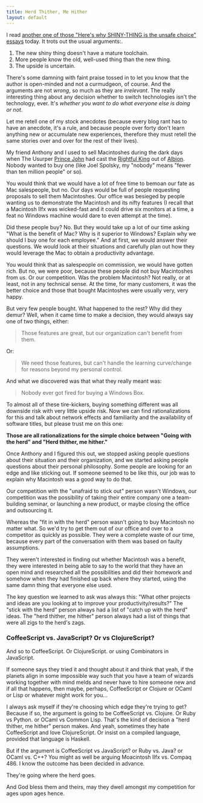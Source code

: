 ```yaml
---
title: Herd Thither, Me Hither
layout: default
---
```


I read [another one of those "Here's why SHINY-THING is the unsafe choice" essays][lostechies] today. It trots out the usual arguments:.

[lostechies]: http://lostechies.com/bradcarleton/2013/10/23/coffeescript-vs-javascript-dog-eat-dog/

1. The new shiny thing doesn't have a mature toolchain.
2. More people know the old, well-used thing than the new thing.
3. The upside is uncertain.

There's some damning with faint praise tossed in to let you know that the author is open-minded and not a curmudgeon, of course. And the arguments are not *wrong*, so much as they are *irrelevant*. The really interesting thing about any decision whether to switch technologies isn't the technology, ever. It's *whether you want to do what everyone else is doing or not*.

Let me retell one of my stock anecdotes (because every blog rant has to have an anecdote, it's a rule, and because people over forty don't learn anything new or accumulate new experiences, therefore they must retell the same stories over and over for the rest of their lives).

My friend Anthony and I used to sell Macintoshes during the dark days when The Usurper [Prince John][sculley] had cast the [Rightful King][jobs] out of [Albion]. Nobody wanted to buy one (like Joel Spolsky, my "nobody" means "fewer than ten million people" or so).

[sculley]: https://en.wikipedia.org/wiki/John_Sculley "John Sculley III"
[jobs]: https://en.wikipedia.org/wiki/Steve_Jobs "Steve Jobs"
[Albion]: http://apple.com "Apple"

You would think that we would have a lot of free time to bemoan our fate as Mac salespeople, but no. Our days would be full of people requesting proposals to sell them Macintoshes. Our office was besieged by people wanting us to demonstrate the Macintosh and its nifty features (I recall that a Macintosh IIfx was wicked-fast and it could drive six monitors at a time, a feat no Windows machine would dare to even attempt at the time).

Did these people buy? No. But they would take up a lot of our time asking "What is the benefit of Mac? Why is it superior to Windows? Explain why we should I buy one for each employee." And at first, we would answer their questions. We would look at their situations and carefully plan out how they would leverage the Mac to obtain a productivity advantage.

You would think that as salespeople on commission, we would have gotten rich. But no, we were poor, because these people did not buy Macintoshes from us. Or our competition. Was the problem Macintosh? Not really, or at least, not in any technical sense. At the time, for many customers, it was the better choice and those that bought Macintoshes were usually very, very happy.

But very few people bought. What happened to the rest? Why did they demur? Well, when it came time to make a decision, they would always say one of two things, either:

> Those features are great, but our organization can't benefit from them.

Or:

> We need those features, but can't handle the learning curve/change for reasons beyond my personal control.

And what we discovered was that what they really meant was:

> Nobody ever got fired for buying a Windows Box.

To almost all of these tire-kickers, buying something different was all downside risk with very little upside risk. Now we can find rationalizations for this and talk about network effects and familiarity and the availability of software titles, but please trust me on this one:

**Those are all rationalizations for the simple choice between "Going with the herd" and "Herd thither, me hither."**

Once Anthony and I figured this out, we stopped asking people questions about their situation and their organization, and we started asking people questions about their personal philosophy. Some people are looking for an edge and like sticking out. If someone seemed to be like this, our job was to explain why Macintosh was a good way to do that.

Our competition with the "unafraid to stick out" person wasn't Windows, our competition was the possibility of taking their entire company one a team-building seminar, or launching a new product, or maybe closing the office and outsourcing it.

Whereas the "fit in with the herd" person wasn't going to buy Macintosh no matter what. So we'd try to get them out of our office and over to a competitor as quickly as possible. They were a complete waste of our time, because every part of the conversation with them was based on faulty assumptions.

They weren't interested in finding out whether Macintosh was a benefit, they were interested in being able to say to the world that they have an open mind and researched all the possibilities and did their homework and somehow when they had finished up back where they started, using the same damn thing that everyone else used.

The key question we learned to ask was always this: "What other projects and ideas are you looking at to improve your productivity/results?" The "stick with the herd" person always had a list of "catch up with the herd" ideas. The "herd thither, me hither" person always had a list of things that were all zigs to the herd's zags.

### CoffeeScript vs. JavaScript? Or vs ClojureScript?

And so to CoffeeScript. Or ClojureScript. or using Combinators in JavaScript.

If someone says they tried it and thought about it and think that yeah, if the planets align in some impossible way such that you have a team of wizards working together with mind melds and never have to hire someone new and if all that happens, then maybe, perhaps, CoffeeScript or Clojure or OCaml or Lisp or whatever might work for you...

I always ask myself if they're choosing which edge they're trying to get? Because if so, the argument is going to be CoffeeScript vs. Clojure. Or Ruby vs Python. or OCaml vs Common Lisp. That's the kind of decision a "herd thither, me hither" person makes. And yeah, sometimes they hate CoffeeScript and love ClojureScript. Or insist on a compiled language, provided that language is Haskell.

But if the argument is CoffeeScript vs JavaScript? or Ruby vs. Java? or OCaml vs. C++? You might as well be arguing Moacintosh IIfx vs. Compaq 486. I know the outcome has been decided in advance.

They're going where the herd goes.

And God bless them and theirs, may they dwell amongst my competition for ages upon ages hence.